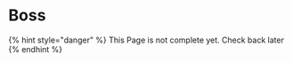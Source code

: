 # Boss

{% hint style="danger" %}
This Page is not complete yet. Check back later
{% endhint %}

<figure><img src="https://github.com/user-attachments/assets/a16068d9-34fb-4375-9cfe-3f7208d8206c" alt=""><figcaption></figcaption></figure>
